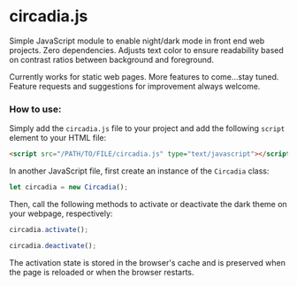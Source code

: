# circadia.js
Simple JavaScript module to enable night/dark mode in front end web projects. Zero dependencies. Adjusts text color to ensure readability based on contrast ratios between background and foreground.

Currently works for static web pages. More features to come...stay tuned. Feature requests and suggestions for improvement always welcome.

### How to use:
Simply add the `circadia.js` file to your project and add the following `script` element to your HTML file:
```html
<script src="/PATH/TO/FILE/circadia.js" type="text/javascript"></script>
```
In another JavaScript file, first create an instance of the `Circadia` class:
```javascript
let circadia = new Circadia();
```
Then, call the following methods to activate or deactivate the dark theme on your webpage, respectively:
```javascript
circadia.activate();

circadia.deactivate();
```
The activation state is stored in the browser's cache and is preserved when the page is reloaded or when the browser restarts.
